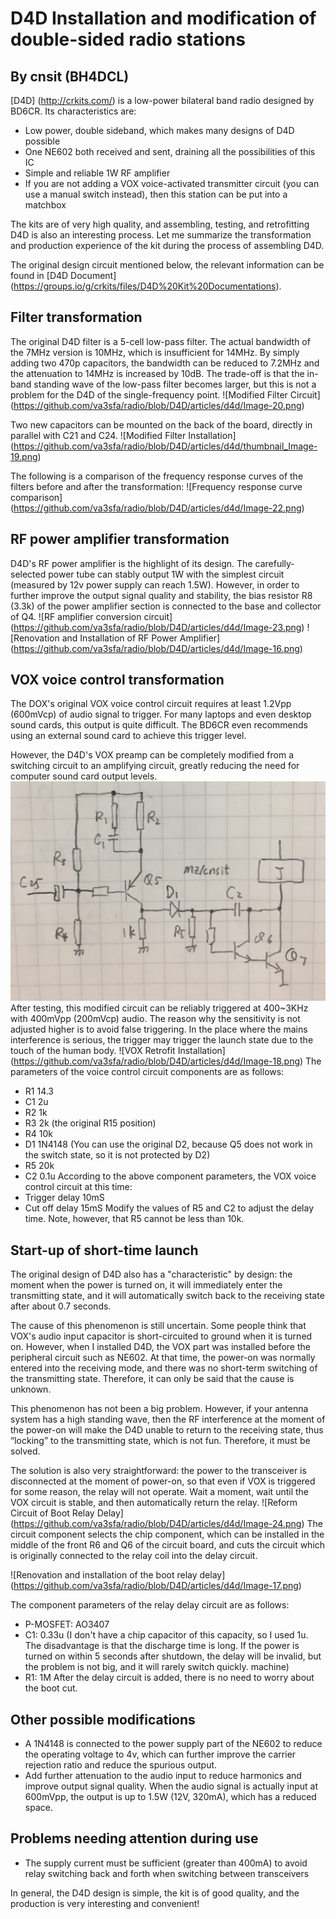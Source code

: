 # D4D Installation and modification of double-sided radio stations
By cnsit (BH4DCL)
---
[D4D] (http://crkits.com/) is a low-power bilateral band radio designed by BD6CR. Its characteristics are:
- Low power, double sideband, which makes many designs of D4D possible
- One NE602 both received and sent, draining all the possibilities of this IC
- Simple and reliable 1W RF amplifier
- If you are not adding a VOX voice-activated transmitter circuit (you can use a manual switch instead), then this station can be put into a matchbox

The kits are of very high quality, and assembling, testing, and retrofitting D4D is also an interesting process. Let me summarize the transformation and production experience of the kit during the process of assembling D4D.

The original design circuit mentioned below, the relevant information can be found in [D4D Document] (https://groups.io/g/crkits/files/D4D%20Kit%20Documentations).

## Filter transformation
The original D4D filter is a 5-cell low-pass filter. The actual bandwidth of the 7MHz version is 10MHz, which is insufficient for 14MHz. By simply adding two 470p capacitors, the bandwidth can be reduced to 7.2MHz and the attenuation to 14MHz is increased by 10dB. The trade-off is that the in-band standing wave of the low-pass filter becomes larger, but this is not a problem for the D4D of the single-frequency point.
![Modified Filter Circuit] (https://github.com/va3sfa/radio/blob/D4D/articles/d4d/Image-20.png)

Two new capacitors can be mounted on the back of the board, directly in parallel with C21 and C24.
![Modified Filter Installation] (https://github.com/va3sfa/radio/blob/D4D/articles/d4d/thumbnail_Image-19.png)

The following is a comparison of the frequency response curves of the filters before and after the transformation:
![Frequency response curve comparison] (https://github.com/va3sfa/radio/blob/D4D/articles/d4d/Image-22.png)

## RF power amplifier transformation
D4D's RF power amplifier is the highlight of its design. The carefully-selected power tube can stably output 1W with the simplest circuit (measured by 12v power supply can reach 1.5W). However, in order to further improve the output signal quality and stability, the bias resistor R8 (3.3k) of the power amplifier section is connected to the base and collector of Q4.
![RF amplifier conversion circuit] (https://github.com/va3sfa/radio/blob/D4D/articles/d4d/Image-23.png)
![Renovation and Installation of RF Power Amplifier] (https://github.com/va3sfa/radio/blob/D4D/articles/d4d/Image-16.png)

## VOX voice control transformation
The DOX's original VOX voice control circuit requires at least 1.2Vpp (600mVcp) of audio signal to trigger. For many laptops and even desktop sound cards, this output is quite difficult. The BD6CR even recommends using an external sound card to achieve this trigger level.

However, the D4D's VOX preamp can be completely modified from a switching circuit to an amplifying circuit, greatly reducing the need for computer sound card output levels.
![VOX Retrofit Circuit](https://github.com/va3sfa/radio/blob/D4D/articles/d4d/Image-21.png)
After testing, this modified circuit can be reliably triggered at 400~3KHz with 400mVpp (200mVcp) audio. The reason why the sensitivity is not adjusted higher is to avoid false triggering. In the place where the mains interference is serious, the trigger may trigger the launch state due to the touch of the human body.
![VOX Retrofit Installation] (https://github.com/va3sfa/radio/blob/D4D/articles/d4d/Image-18.png)
The parameters of the voice control circuit components are as follows:
- R1 14.3
- C1 2u
- R2 1k
- R3 2k (the original R15 position)
- R4 10k
- D1 1N4148 (You can use the original D2, because Q5 does not work in the switch state, so it is not protected by D2)
- R5 20k
- C2 0.1u
According to the above component parameters, the VOX voice control circuit at this time:
- Trigger delay 10mS
- Cut off delay 15mS
Modify the values ​​of R5 and C2 to adjust the delay time. Note, however, that R5 cannot be less than 10k.

## Start-up of short-time launch
The original design of D4D also has a "characteristic" by design: the moment when the power is turned on, it will immediately enter the transmitting state, and it will automatically switch back to the receiving state after about 0.7 seconds.

The cause of this phenomenon is still uncertain. Some people think that VOX's audio input capacitor is short-circuited to ground when it is turned on. However, when I installed D4D, the VOX part was installed before the peripheral circuit such as NE602. At that time, the power-on was normally entered into the receiving mode, and there was no short-term switching of the transmitting state. Therefore, it can only be said that the cause is unknown.

This phenomenon has not been a big problem. However, if your antenna system has a high standing wave, then the RF interference at the moment of the power-on will make the D4D unable to return to the receiving state, thus “locking” to the transmitting state, which is not fun. Therefore, it must be solved.

The solution is also very straightforward: the power to the transceiver is disconnected at the moment of power-on, so that even if VOX is triggered for some reason, the relay will not operate. Wait a moment, wait until the VOX circuit is stable, and then automatically return the relay.
![Reform Circuit of Boot Relay Delay] (https://github.com/va3sfa/radio/blob/D4D/articles/d4d/Image-24.png)
The circuit component selects the chip component, which can be installed in the middle of the front R6 and Q6 of the circuit board, and cuts the circuit which is originally connected to the relay coil into the delay circuit.

![Renovation and installation of the boot relay delay] (https://github.com/va3sfa/radio/blob/D4D/articles/d4d/Image-17.png)

The component parameters of the relay delay circuit are as follows:
- P-MOSFET: AO3407
- C1: 0.33u (I don't have a chip capacitor of this capacity, so I used 1u. The disadvantage is that the discharge time is long. If the power is turned on within 5 seconds after shutdown, the delay will be invalid, but the problem is not big, and it will rarely switch quickly. machine)
- R1: 1M
After the delay circuit is added, there is no need to worry about the boot cut.

## Other possible modifications
- A 1N4148 is connected to the power supply part of the NE602 to reduce the operating voltage to 4v, which can further improve the carrier rejection ratio and reduce the spurious output.
- Add further attenuation to the audio input to reduce harmonics and improve output signal quality. When the audio signal is actually input at 600mVpp, the output is up to 1.5W (12V, 320mA), which has a reduced space.

## Problems needing attention during use
- The supply current must be sufficient (greater than 400mA) to avoid relay switching back and forth when switching between transceivers

In general, the D4D design is simple, the kit is of good quality, and the production is very interesting and convenient!